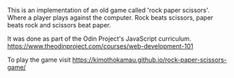 This is an implementation of an old game called 'rock paper scissors'. Where a player plays against the computer. Rock beats scissors, paper beats rock and scissors beat paper.

It was done as part of the Odin Project's JavaScript curriculum. https://www.theodinproject.com/courses/web-development-101

To play the game visit https://kimothokamau.github.io/rock-paper-scissors-game/
